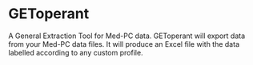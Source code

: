 # GEToperant
A General Extraction Tool for Med-PC data. GEToperant will export data from your Med-PC data files. It will produce an Excel file with the data labelled according to any custom profile.
